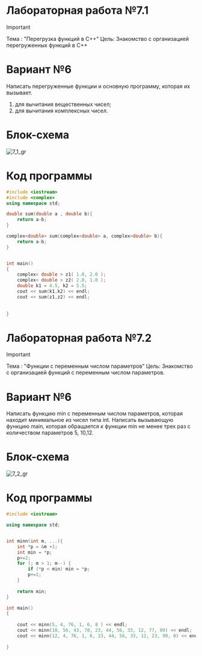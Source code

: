 # Лабораторная работа №7.1

>[!IMPORTANT]
>Тема : "Перегрузка функций в С++"
>Цель: Знакомство с организацией перегруженных функций в
С++



# Вариант №6
Написать перегруженные функции и основную программу,
которая их вызывает.
1) для вычитания вещественных чисел;
2) для вычитания комплексных чисел.

# Блок-схема
![7_1_gr](https://github.com/MouseViolin/Labs_PSTU_2023/assets/129219043/7eac4e8a-10a9-45b3-a9d4-59b1b4653d95)


# Код программы

```cpp
#include <iostream>
#include <complex>
using namespace std;

double sum(double a , double b){
    return a-b;
}

complex<double> sum(complex<double> a, complex<double> b){
    return a-b;
}


int main()
{
    complex< double > z1( 1.0, 2.0 );
    complex< double > z2( 2.0, 1.0 );
    double k1 = 4.5, k2 = 5.5;
    cout << sum(k1,k2) << endl;
    cout << sum(z1,z2) << endl;
    
    
}

```

# Лабораторная работа №7.2
>[!IMPORTANT]
>Тема : "Функции с переменным числом параметров"
>Цель: Знакомство с организацией функций с переменным числом параметров.

# Вариант №6
Написать функцию min с переменным числом параметров, которая находит минимальное из чисел типа int. Написать вызывающую функцию main, которая обращается к функции min не менее трех раз с количеством параметров 5, 10,12.

# Блок-схема
![7_2_gr](https://github.com/MouseViolin/Labs_PSTU_2023/assets/129219043/409c60da-7a0f-43e5-a2ea-1ef5c15899ff)


# Код программы

```cpp
#include <iostream>

using namespace std;


int minn(int m, ...){
    int *p = &m +1;
    int min = *p;
    p+=2;
    for (; m > 1; m--) {
        if (*p < min) min = *p;
        p+=2;
    }
    
    return min;
}

int main()
{
    
    cout << minn(5, 4, 76, 1, 6, 8 ) << endl;
    cout << minn(10, 56, 43, 78, 23, 44, 56, 33, 12, 77, 89) << endl;
    cout << minn(12, 4, 76, 1, 6, 23, 44, 56, 33, 12, 23, 99, 0) << endl;
    
}



```

